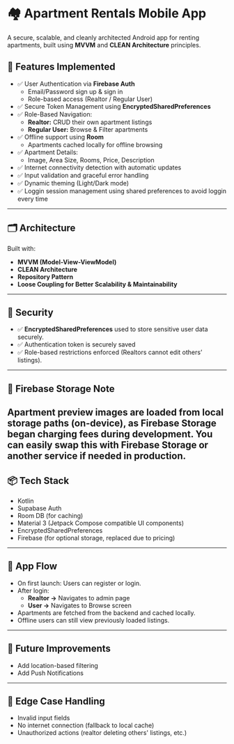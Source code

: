 
# 🏘️ Apartment Rentals Mobile App

A secure, scalable, and cleanly architected Android app for renting apartments, built using **MVVM** and **CLEAN Architecture** principles.



## 🔧 Features Implemented

- ✅ User Authentication via **Firebase Auth**
  - Email/Password sign up & sign in
  - Role-based access (Realtor / Regular User)
- ✅ Secure Token Management using **EncryptedSharedPreferences**
- ✅ Role-Based Navigation:
  - **Realtor:** CRUD their own apartment listings
  - **Regular User:** Browse & Filter apartments
- ✅ Offline support using **Room**
  - Apartments cached locally for offline browsing
- ✅ Apartment Details:
  - Image, Area Size, Rooms, Price, Description
- ✅ Internet connectivity detection with automatic updates
- ✅ Input validation and graceful error handling
- ✅ Dynamic theming (Light/Dark mode)
- ✅ Loggin session management using shared preferences to avoid loggin every time

---

## 🗂 Architecture

Built with:
- **MVVM (Model-View-ViewModel)**
- **CLEAN Architecture**
- **Repository Pattern**
- **Loose Coupling for Better Scalability & Maintainability**

---

## 🔐 Security

- ✅ **EncryptedSharedPreferences** used to store sensitive user data securely.
- ✅ Authentication token is securely saved
- ✅ Role-based restrictions enforced (Realtors cannot edit others’ listings).

---

## 🚫 Firebase Storage Note

Apartment preview images are loaded from local storage paths (on-device), as Firebase Storage began charging fees during development. You can easily swap this with Firebase Storage or another service if needed in production.
---

## 📦 Tech Stack

- Kotlin
- Supabase Auth
- Room DB (for caching)
- Material 3 (Jetpack Compose compatible UI components)
- EncryptedSharedPreferences
- Firebase (for optional storage, replaced due to pricing)

---

## 📱 App Flow

- On first launch: Users can register or login.
- After login:
  - **Realtor →** Navigates to admin page
  - **User →** Navigates to Browse screen
- Apartments are fetched from the backend and cached locally.
- Offline users can still view previously loaded listings.

---

## 📎 Future Improvements

- Add location-based filtering
- Add Push Notifications

---

## 🧪 Edge Case Handling

- Invalid input fields
- No internet connection (fallback to local cache)
- Unauthorized actions (realtor deleting others' listings, etc.)